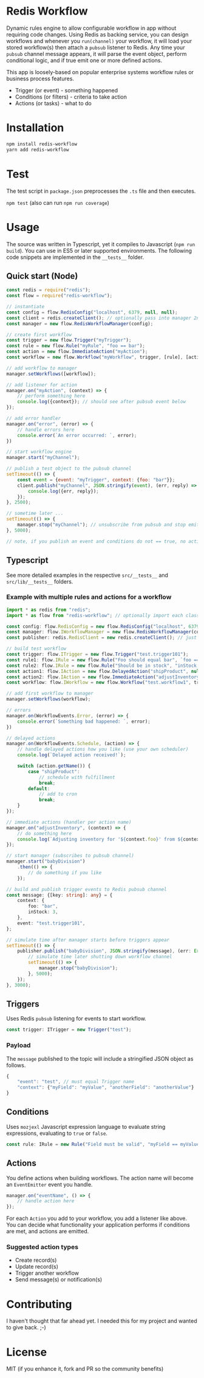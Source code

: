 # Redis Workflow
Dynamic rules engine to allow configurable workflow in app without requiring code changes. 
Using Redis as backing service, you can design workflows and whenever you `run(channel)` your workflow, 
it will load your stored workflow(s) then attach a `pubsub` listener to Redis. Any time your 
`pubsub` channel message appears, it will parse the event object, perform conditional logic, and if true 
emit one or more defined actions.

This app is loosely-based on popular enterprise systems workflow rules or business process features.
 * Trigger (or event) - something happened
 * Conditions (or filters) - criteria to take action
 * Actions (or tasks) - what to do

# Installation
```bash
npm install redis-workflow
yarn add redis-workflow
```

# Test
The test script in `package.json` preprocesses the `.ts` file and then executes.

`npm test` (also can run `npm run coverage`)

# Usage
The source was written in Typescript, yet it compiles to Javascript (`npm run build`). You can use in ES5 or later supported environments. The following code snippets are implemented in the `__tests__` folder.

## Quick start (Node)
```javascript
const redis = require("redis");
const flow = require("redis-workflow");

// instantiate
const config = flow.RedisConfig("localhost", 6379, null, null);
const client = redis.createClient(); // optionally pass into manager 2nd param to share
const manager = new flow.RedisWorkflowManager(config);

// create first workflow
const trigger = new flow.Trigger("myTrigger");
const rule = new flow.Rule("myRule", "foo == bar");
const action = new flow.ImmediateAction("myAction");
const workflow = new flow.Workflow("myWorkflow", trigger, [rule], [action]);

// add workflow to manager
manager.setWorkflows([workflow]);

// add listener for action
manager.on("myAction", (context) => {
    // perform something here
    console.log({context}); // should see after pubsub event below
});

// add error handler
manager.on("error", (error) => {
    // handle errors here
    console.error(`An error occurred: `, error);
})

// start workflow engine
manager.start("myChannel");

// publish a test object to the pubsub channel
setTimeout(() => {
    const event = {event: "myTrigger", context: {foo: "bar"}};
    client.publish("myChannel", JSON.stringify(event), (err, reply) => {
        console.log({err, reply});
    });
}, 2500);

// sometime later ...
setTimeout(() => {
    manager.stop("myChannel"); // unsubscribe from pubsub and stop emitting actions
}, 5000);

// note, if you publish an event and conditions do not == true, no action taken
```

## Typescript
See more detailed examples in the respective `src/__tests__` and `src/lib/__tests__` folders.

### Example with multiple rules and actions for a workflow
```typescript
import * as redis from "redis";
import * as flow from "redis-workflow"; // optionally import each class (see __tests__)

const config: flow.RedisConfig = new flow.RedisConfig("localhost", 6379, null, null);
const manager: flow.IWorkflowManager = new flow.RedisWorkflowManager(config);
const publisher: redis.RedisClient = new redis.createClient(); // just for our example to pubsub message

// build test workflow
const trigger: flow.ITrigger = new flow.Trigger("test.trigger101");
const rule1: flow.IRule = new flow.Rule("Foo should equal bar", `foo == "bar"`);
const rule2: flow.IRule = new flow.Rule("Should be in stock", "inStock > 0");
const action1: flow.IAction = new flow.DelayedAction("shipProduct", null); // context added later when triggered
const action2: flow.IAction = new flow.ImmediateAction("adjustInventory");
const workflow: flow.IWorkflow = new flow.Workflow("test.workflow1", trigger, [rule1, rule2], [action1, action2]);

// add first workflow to manager
manager.setWorkflows(workflow);

// errors
manager.on(WorkflowEvents.Error, (error) => {
    console.error(`Something bad happened: `, error);
})

// delayed actions
manager.on(WorkflowEvents.Schedule, (action) => {
    // handle delayed actions how you like (use your own scheduler)
    console.log(`Delayed action received!`);

    switch (action.getName()) {
        case "shipProduct":
            // schedule with fulfillment
            break;
        default:
            // add to cron
            break;
    }
});

// immediate actions (handler per action name)
manager.on("adjustInventory", (context) => {
    // do something here
    console.log(`Adjusting inventory for '${context.foo}' from ${context.inStock} to ${context.inStock - 1}`);
});

// start manager (subscribes to pubsub channel)
manager.start("babyDivision")
    .then(() => {
        // do something if you like
    });

// build and publish trigger events to Redis pubsub channel
const message: {[key: string]: any} = {
    context: {
        foo: "bar",
        inStock: 3,
    },
    event: "test.trigger101",
};

// simulate time after manager starts before triggers appear
setTimeout(() => {
    publisher.publish("babyDivision", JSON.stringify(message), (err: Error, reply: any) => {
        // simulate time later shutting down workflow channel
        setTimeout(() => {
            manager.stop("babyDivision");
        }, 5000);
    });
}, 3000);
```

## Triggers
Uses Redis `pubsub` listening for events to start workflow.

```typescript
const trigger: ITrigger = new Trigger("test");
```

### Payload
The `message` published to the topic will include a stringified JSON object as follows.

```javascript
{
    "event": "test", // must equal Trigger name
    "context": {"myField": "myValue", "anotherField": "anotherValue"}
}
```

## Conditions
Uses `mozjexl` Javascript expression language to evaluate string expressions, evaluating to `true` or `false`.

```typescript
const rule: IRule = new Rule("Field must be valid", "myField == myValue");
```

## Actions
You define actions when building workflows. The action name will become an `EventEmitter` event you handle.

```typescript
manager.on("eventName", () => {
    // handle action here
});
```

For each `Action` you add to your workflow, you add a listener like above. You can decide what functionality 
your application performs if conditions are met, and actions are emitted.

### Suggested action types
 * Create record(s)
 * Update record(s)
 * Trigger another workflow
 * Send message(s) or notification(s)

# Contributing
I haven't thought that far ahead yet. I needed this for my project and wanted to give back. ;-)

# License
MIT (if you enhance it, fork and PR so the community benefits)